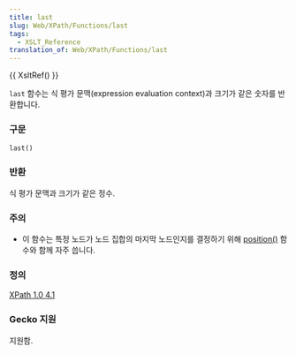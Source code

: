 ```yaml
---
title: last
slug: Web/XPath/Functions/last
tags:
  - XSLT_Reference
translation_of: Web/XPath/Functions/last
---
```


{{ XsltRef() }}

`last` 함수는 식 평가 문맥(expression evaluation context)과 크기가 같은 숫자를 반환합니다.

### 구문

```
last()
```

### 반환

식 평가 문맥과 크기가 같은 정수.

### 주의

- 이 함수는 특정 노드가 노드 집합의 마지막 노드인지를 결정하기 위해 [position()](/ko/XPath/Functions/position) 함수와 함께 자주 씁니다.

### 정의

[XPath 1.0 4.1](http://www.w3.org/TR/xpath#function-last)

### Gecko 지원

지원함.
